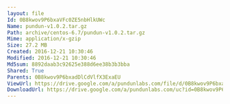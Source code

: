 ```yaml
---
layout: file
Id: 0B8kwov9P6bxaVFc0ZE5nbHlkUWc
Name: pundun-v1.0.2.tar.gz
Path: archive/centos-6.7/pundun-v1.0.2.tar.gz
Mime: application/x-gzip
Size: 27.2 MB
Created: 2016-12-21 10:30:46
Modified: 2016-12-21 10:30:46
Md5sum: 8892daab3c92625e388d6ee38b3b3bba
Shared: True
Parents: 0B8kwov9P6bxadDlCdVlfX3ExaEU
ViewUrl: https://drive.google.com/a/pundunlabs.com/file/d/0B8kwov9P6bxaVFc0ZE5nbHlkUWc/view?usp=drivesdk
DownloadUrl: https://drive.google.com/a/pundunlabs.com/uc?id=0B8kwov9P6bxaVFc0ZE5nbHlkUWc&export=download
---
```

